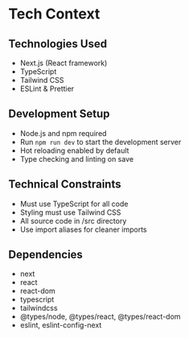 # Tech Context

## Technologies Used
- Next.js (React framework)
- TypeScript
- Tailwind CSS
- ESLint & Prettier

## Development Setup
- Node.js and npm required
- Run `npm run dev` to start the development server
- Hot reloading enabled by default
- Type checking and linting on save

## Technical Constraints
- Must use TypeScript for all code
- Styling must use Tailwind CSS
- All source code in /src directory
- Use import aliases for cleaner imports

## Dependencies
- next
- react
- react-dom
- typescript
- tailwindcss
- @types/node, @types/react, @types/react-dom
- eslint, eslint-config-next 